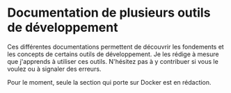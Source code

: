 # Documentation de plusieurs outils de développement

Ces différentes documentations permettent de découvrir les fondements et les concepts de certains outils de développement.
Je les rédige à mesure que j'apprends à utiliser ces outils.
N'hésitez pas à y contribuer si vous le voulez ou à signaler des erreurs.

Pour le moment, seule la section qui porte sur Docker est en rédaction. 
